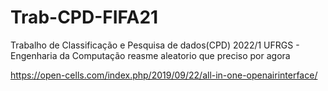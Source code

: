 # Trab-CPD-FIFA21
Trabalho de Classificação e Pesquisa de dados(CPD) 2022/1 UFRGS - Engenharia da Computação
reasme aleatorio que preciso por agora

https://open-cells.com/index.php/2019/09/22/all-in-one-openairinterface/
